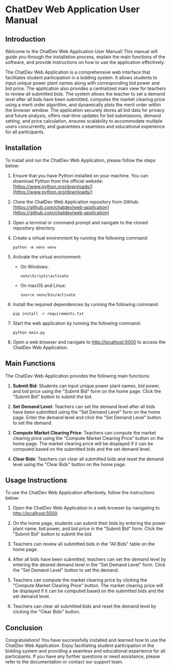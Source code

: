 # ChatDev Web Application User Manual

## Introduction

Welcome to the ChatDev Web Application User Manual! This manual will guide you through the installation process, explain the main functions of the software, and provide instructions on how to use the application effectively.

The ChatDev Web Application is a comprehensive web interface that facilitates student participation in a bidding system. It allows students to input unique power plant names along with corresponding bid power and bid price. The application also provides a centralized main view for teachers to review all submitted bids. The system allows the teacher to set a demand level after all bids have been submitted, computes the market clearing price using a merit order algorithm, and dynamically plots the merit order within the browser window. The application securely stores all bid data for privacy and future analysis, offers real-time updates for bid submissions, demand setting, and price calculation, ensures scalability to accommodate multiple users concurrently, and guarantees a seamless and educational experience for all participants.

## Installation

To install and run the ChatDev Web Application, please follow the steps below:

1. Ensure that you have Python installed on your machine. You can download Python from the official website: [https://www.python.org/downloads/](https://www.python.org/downloads/)

2. Clone the ChatDev Web Application repository from GitHub: [https://github.com/chatdev/web-application](https://github.com/chatdev/web-application)

3. Open a terminal or command prompt and navigate to the cloned repository directory.

4. Create a virtual environment by running the following command:

   ```
   python -m venv venv
   ```

5. Activate the virtual environment:

   - On Windows:

     ```
     venv\Scripts\activate
     ```

   - On macOS and Linux:

     ```
     source venv/bin/activate
     ```

6. Install the required dependencies by running the following command:

   ```
   pip install -r requirements.txt
   ```

7. Start the web application by running the following command:

   ```
   python main.py
   ```

8. Open a web browser and navigate to [http://localhost:5000](http://localhost:5000) to access the ChatDev Web Application.

## Main Functions

The ChatDev Web Application provides the following main functions:

1. **Submit Bid**: Students can input unique power plant names, bid power, and bid price using the "Submit Bid" form on the home page. Click the "Submit Bid" button to submit the bid.

2. **Set Demand Level**: Teachers can set the demand level after all bids have been submitted using the "Set Demand Level" form on the home page. Enter the demand level and click the "Set Demand Level" button to set the demand.

3. **Compute Market Clearing Price**: Teachers can compute the market clearing price using the "Compute Market Clearing Price" button on the home page. The market clearing price will be displayed if it can be computed based on the submitted bids and the set demand level.

4. **Clear Bids**: Teachers can clear all submitted bids and reset the demand level using the "Clear Bids" button on the home page.

## Usage Instructions

To use the ChatDev Web Application effectively, follow the instructions below:

1. Open the ChatDev Web Application in a web browser by navigating to [http://localhost:5000](http://localhost:5000).

2. On the home page, students can submit their bids by entering the power plant name, bid power, and bid price in the "Submit Bid" form. Click the "Submit Bid" button to submit the bid.

3. Teachers can review all submitted bids in the "All Bids" table on the home page.

4. After all bids have been submitted, teachers can set the demand level by entering the desired demand level in the "Set Demand Level" form. Click the "Set Demand Level" button to set the demand.

5. Teachers can compute the market clearing price by clicking the "Compute Market Clearing Price" button. The market clearing price will be displayed if it can be computed based on the submitted bids and the set demand level.

6. Teachers can clear all submitted bids and reset the demand level by clicking the "Clear Bids" button.

## Conclusion

Congratulations! You have successfully installed and learned how to use the ChatDev Web Application. Enjoy facilitating student participation in the bidding system and providing a seamless and educational experience for all participants. If you have any further questions or need assistance, please refer to the documentation or contact our support team.